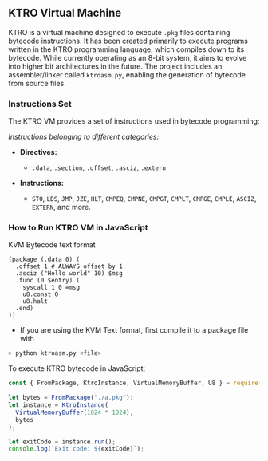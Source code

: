 ## KTRO Virtual Machine

KTRO is a virtual machine designed to execute `.pkg` files containing bytecode instructions. It has been created primarily to execute programs written in the KTRO programming language, which compiles down to its bytecode. While currently operating as an 8-bit system, it aims to evolve into higher bit architectures in the future. The project includes an assembler/linker called `ktroasm.py`, enabling the generation of bytecode from source files.

### Instructions Set

The KTRO VM provides a set of instructions used in bytecode programming:

*Instructions belonging to different categories:*

- **Directives:**
  - `.data`, `.section`, `.offset`, `.asciz`, `.extern`

- **Instructions:**
  - `STO`, `LDS`, `JMP`, `JZE`, `HLT`, `CMPEQ`, `CMPNE`, `CMPGT`, `CMPLT`, `CMPGE`, `CMPLE`, `ASCIZ`, `EXTERN`, and more.

### How to Run KTRO VM in JavaScript

KVM Bytecode text format
```assembly
(package (.data 0) (
  .offset 1 # ALWAYS offset by 1
  .asciz ("Hello world" 10) $msg
  .func (0 $entry) (
    syscall 1 0 =msg
    u8.const 0
    u8.halt
  .end)
))
```
* If you are using the KVM Text format, first compile it to a package file with
 ```bash
 > python ktroasm.py <file>
```

To execute KTRO bytecode in JavaScript:
```javascript
const { FromPackage, KtroInstance, VirtualMemoryBuffer, U8 } = require('ktro');

let bytes = FromPackage("./a.pkg");
let instance = KtroInstance(
  VirtualMemoryBuffer(1024 * 1024),
  bytes
);

let exitCode = instance.run();
console.log(`Exit code: ${exitCode}`);
